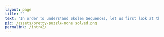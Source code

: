 ```yaml
---
layout: page
title: ""
text: "In order to understand Skolem Sequences, let us first look at the closely-related Langford sequences. Here is a Langford sequence for the number 3: 312132. It is unique, though we could flip it around: 231213. We can also extend the pattern to include 4: 41312432. Can you spot the pattern? Hint - why are there two of each number?"
pic: /assets/pretty-puzzle-none_solved.png
permalink: /intro2/
---
```

